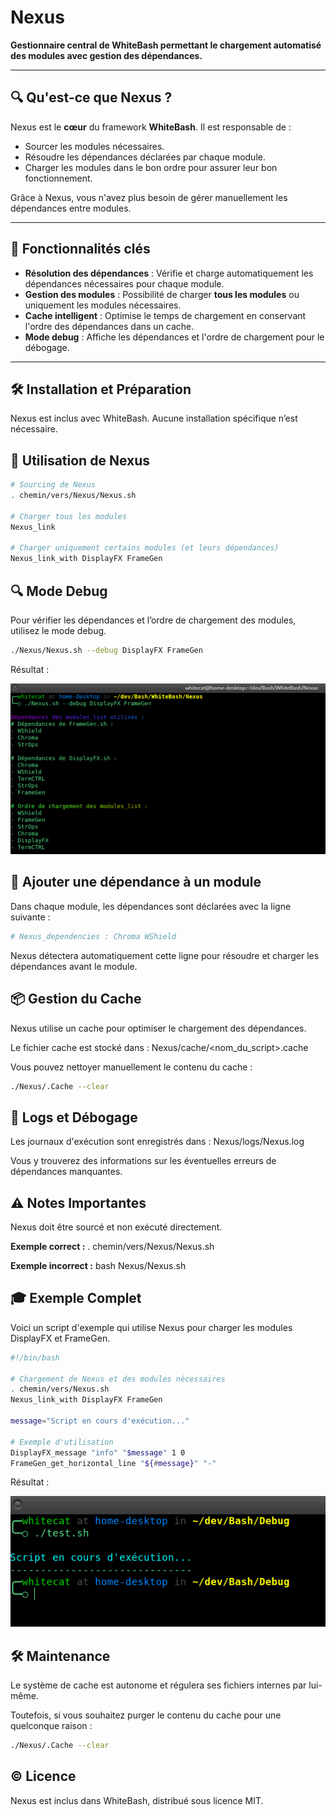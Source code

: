 # Nexus
**Gestionnaire central de WhiteBash permettant le chargement automatisé des modules avec gestion des dépendances.**

---

## 🔍 **Qu'est-ce que Nexus ?**
Nexus est le **cœur** du framework **WhiteBash**. Il est responsable de :
- Sourcer les modules nécessaires.
- Résoudre les dépendances déclarées par chaque module.
- Charger les modules dans le bon ordre pour assurer leur bon fonctionnement.

Grâce à Nexus, vous n'avez plus besoin de gérer manuellement les dépendances entre modules.

---

## 🎯 **Fonctionnalités clés**
- **Résolution des dépendances** : Vérifie et charge automatiquement les dépendances nécessaires pour chaque module.
- **Gestion des modules** : Possibilité de charger **tous les modules** ou uniquement les modules nécessaires.
- **Cache intelligent** : Optimise le temps de chargement en conservant l'ordre des dépendances dans un cache.
- **Mode debug** : Affiche les dépendances et l'ordre de chargement pour le débogage.

---

## 🛠️ **Installation et Préparation**
Nexus est inclus avec WhiteBash. Aucune installation spécifique n’est nécessaire.

## 🚀 **Utilisation de Nexus**

```Bash
# Sourcing de Nexus
. chemin/vers/Nexus/Nexus.sh  

# Charger tous les modules
Nexus_link

# Charger uniquement certains modules (et leurs dépendances)
Nexus_link_with DisplayFX FrameGen
```

## 🔍 **Mode Debug**
Pour vérifier les dépendances et l’ordre de chargement des modules, utilisez le mode debug.

```Bash
./Nexus/Nexus.sh --debug DisplayFX FrameGen
```

Résultat :

![Exemple d'exécution](../assets/Nexus/example_debug_mode.png)

## 🧩 **Ajouter une dépendance à un module**
Dans chaque module, les dépendances sont déclarées avec la ligne suivante :

```Bash
# Nexus_dependencies : Chroma WShield
```

Nexus détectera automatiquement cette ligne pour résoudre et charger les dépendances avant le module.

## 📦 **Gestion du Cache**
Nexus utilise un cache pour optimiser le chargement des dépendances.

Le fichier cache est stocké dans : Nexus/cache/<nom_du_script>.cache

Vous pouvez nettoyer manuellement le contenu du cache :

```Bash
./Nexus/.Cache --clear
```

## 📄 **Logs et Débogage**
Les journaux d'exécution sont enregistrés dans : Nexus/logs/Nexus.log

Vous y trouverez des informations sur les éventuelles erreurs de dépendances manquantes.

## ⚠️ **Notes Importantes**
Nexus doit être sourcé et non exécuté directement.

**Exemple correct :** . chemin/vers/Nexus/Nexus.sh

**Exemple incorrect :** bash Nexus/Nexus.sh

## 🎓 **Exemple Complet**
Voici un script d'exemple qui utilise Nexus pour charger les modules DisplayFX et FrameGen.

```Bash
#!/bin/bash

# Chargement de Nexus et des modules nécessaires
. chemin/vers/Nexus.sh
Nexus_link_with DisplayFX FrameGen

message="Script en cours d'exécution..."

# Exemple d'utilisation
DisplayFX_message "info" "$message" 1 0
FrameGen_get_horizontal_line "${#message}" "-"
```

Résultat :

![Exemple d'exécution](../assets/Nexus/example_full.png)

## 🛠️ **Maintenance**
Le système de cache est autonome et régulera ses fichiers internes par lui-même.

Toutefois, si vous souhaitez purger le contenu du cache pour une quelconque raison :

```Bash
./Nexus/.Cache --clear
```


## © **Licence**
Nexus est inclus dans WhiteBash, distribué sous licence MIT.
